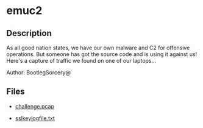 # emuc2

## Description

As all good nation states, we have our own malware and C2 for offensive operations. But someone has got the source code and is using it against us! Here's a capture of traffic we found on one of our laptops...

Author: BootlegSorcery@


## Files

* [challenge.pcap](files/challenge.pcap)

* [sslkeylogfile.txt](files/sslkeylogfile.txt)

